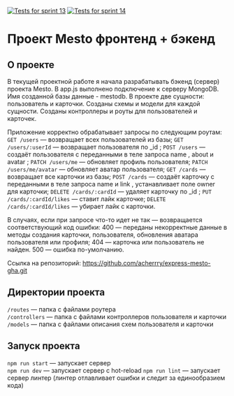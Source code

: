 [![Tests for sprint 13](https://github.com/acherrry/express-mesto-gha/actions/workflows/tests-13-sprint.yml/badge.svg)](https://github.com/acherrry/express-mesto-gha/actions/workflows/tests-13-sprint.yml) [![Tests for sprint 14](https://github.com/acherrry/express-mesto-gha/actions/workflows/tests-14-sprint.yml/badge.svg)](https://github.com/acherrry/express-mesto-gha/actions/workflows/tests-14-sprint.yml)
# Проект Mesto фронтенд + бэкенд

## О проекте
В текущей проектной работе я начала разрабатывать бэкенд (сервер) проекта Mesto.
В app.js выполнено подключение к серверу MongoDB. Имя созданной базы данные - mestodb.
В проекте две сущности: пользователь и карточки. Созданы схемы и модели для каждой сущности.
Созданы контроллеры и роуты для пользователей и карточек.

Приложение корректно обрабатывает запросы по следующим роутам:
`GET /users` — возвращает всех пользователей из базы;
`GET /users/:userId` — возвращает пользователя по _id ;
`POST /users` — создаёт пользователя с переданными в теле запроса name , about и avatar ;
`PATCH /users/me` — обновляет профиль пользователя;
`PATCH /users/me/avatar` — обновляет аватар пользователя;
`GET /cards` — возвращает все карточки из базы;
`POST /cards` — создаёт карточку с переданными в теле запроса name и link , устанавливает поле owner для карточки;
`DELETE /cards/:cardId` — удаляет карточку по _id ;
`PUT /cards/:cardId/likes` — ставит лайк карточке;
`DELETE /cards/:cardId/likes` — убирает лайк с карточки.

В случаях, если при запросе что-то идет не так — возвращается соответствующий код ошибки:
400 — переданы некорректные данные в методы создания карточки, пользователя, обновления аватара пользователя или профиля;
404 — карточка или пользователь не найден.
500 — ошибка по-умолчанию.

Ссылка на репозиторий: https://github.com/acherrry/express-mesto-gha.git

## Директории проекта

`/routes` — папка с файлами роутера  
`/controllers` — папка с файлами контроллеров пользователя и карточки   
`/models` — папка с файлами описания схем пользователя и карточки  

## Запуск проекта

`npm run start` — запускает сервер   
`npm run dev` — запускает сервер с hot-reload
`npm run lint` — запускает сервер линтер (линтер отлавливает ошибки и следит за единообразием кода)
